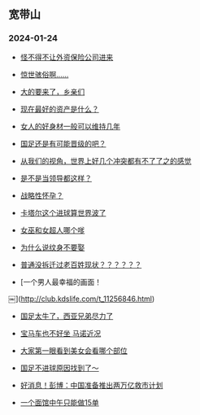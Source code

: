 ## 宽带山 
### 2024-01-24

+ [怪不得不让外资保险公司进来](http://club.kdslife.com/t_11256837.html)

+ [惊世骇俗啊……](http://club.kdslife.com/t_11256997.html)

+ [大的要来了，乡亲们](http://club.kdslife.com/t_11256933.html)

+ [现在最好的资产是什么？](http://club.kdslife.com/t_11256825.html)

+ [女人的好身材一般可以维持几年](http://club.kdslife.com/t_11256892.html)

+ [国足还是有可能晋级的吧？](http://club.kdslife.com/t_11256800.html)

+ [从我们的视角，世界上好几个冲突都有不了了之的感觉](http://club.kdslife.com/t_11256804.html)

+ [是不是当领导都这样？](http://club.kdslife.com/t_11256870.html)

+ [战略性怀孕？](http://club.kdslife.com/t_11256998.html)

+ [卡塔尔这个进球算世界波了](http://club.kdslife.com/t_11256796.html)

+ [女巫和女超人哪个嗲](http://club.kdslife.com/t_11256859.html)

+ [为什么说纹身不要娶](http://club.kdslife.com/t_11256970.html)

+ [普通没拆迁过老百姓现状？？？？？？](http://club.kdslife.com/t_11256943.html)

+ [一个男人最幸福的画面！

￼](http://club.kdslife.com/t_11256846.html)

+ [国足太牛了，西亚兄弟尽力了](http://club.kdslife.com/t_11256829.html)

+ [宝马车也不好坐 马诺近况](http://club.kdslife.com/t_11257025.html)

+ [大家第一眼看到美女会看哪个部位](http://club.kdslife.com/t_11256891.html)

+ [国足不进球原因找到了～](http://club.kdslife.com/t_11256823.html)

+ [好消息！彭博：中国准备推出两万亿救市计划](http://club.kdslife.com/t_11256919.html)

+ [一个面馆中午只能做15单](http://club.kdslife.com/t_11256962.html)

